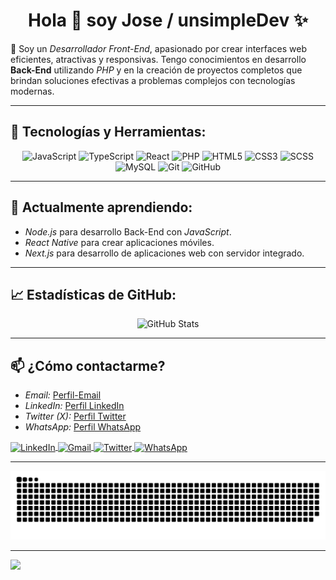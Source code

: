 <h1 align="center">Hola 👋  soy Jose / unsimpleDev ✨ </h1> 

🎯 Soy un *Desarrollador Front-End*, apasionado por crear interfaces web eficientes, atractivas y responsivas. Tengo conocimientos en desarrollo **Back-End** utilizando *PHP* y en la creación de proyectos completos que brindan soluciones efectivas a problemas complejos con tecnologías modernas.

---

## 🚀 Tecnologías y Herramientas:

<p align="center">
  <img src="https://img.shields.io/badge/-JavaScript-000?&logo=JavaScript" alt="JavaScript">
  <img src="https://img.shields.io/badge/-TypeScript-000?&logo=TypeScript" alt="TypeScript">
  <img src="https://img.shields.io/badge/-React-000?&logo=React" alt="React">
  <img src="https://img.shields.io/badge/-PHP-000?&logo=PHP" alt="PHP">
  <img src="https://img.shields.io/badge/-HTML5-000?&logo=HTML5" alt="HTML5">
  <img src="https://img.shields.io/badge/-CSS3-000?&logo=CSS3" alt="CSS3">
  <img src="https://img.shields.io/badge/-SCSS-000?&logo=Sass" alt="SCSS">
  <img src="https://img.shields.io/badge/-MySQL-000?&logo=MySQL" alt="MySQL">
  <img src="https://img.shields.io/badge/-Git-000?&logo=Git" alt="Git">
  <img src="https://img.shields.io/badge/-GitHub-000?&logo=GitHub" alt="GitHub">
</p>

---

## 🌱 Actualmente aprendiendo:

- *Node.js* para desarrollo Back-End con *JavaScript*.
- *React Native* para crear aplicaciones móviles.
- *Next.js* para desarrollo de aplicaciones web con servidor integrado.

---

## 📈 Estadísticas de GitHub:

<p align="center">
  <img src="https://github-readme-stats.vercel.app/api?username=ArguetaE&show_icons=true&theme=dark&count_private=true&include_all_commits=true&cache_seconds=1800" alt="GitHub Stats">
</p>

---

## 📫 ¿Cómo contactarme?

- *Email:* [Perfil-Email](mailto:joseramonarguetaespinoza900@gmail.com)
- *LinkedIn:* [Perfil LinkedIn](https://www.linkedin.com/in/jose-argueta-b1a820243/)
- *Twitter (X):* [Perfil Twitter](https://x.com/JoseArgueta23)
- *WhatsApp:* [Perfil WhatsApp](https://wa.me/50238389492)

<p align="left">
  <a href="https://www.linkedin.com/in/jose-argueta-b1a820243/" target="blank">
    <img align="center" src="https://img.shields.io/badge/LinkedIn-0077B5?style=for-the-badge&logo=linkedin&logoColor=white" alt="LinkedIn"/>
  </a>
  <a href="mailto:joseramonarguetaespinoza900@gmail.com" target="blank">
    <img align="center" src="https://img.shields.io/badge/Gmail-D14836?style=for-the-badge&logo=gmail&logoColor=white" alt="Gmail"/>
  </a>
  <a href="https://x.com/JoseArgueta23" target="blank">
    <img align="center" src="https://img.shields.io/badge/Twitter-000000?style=for-the-badge&logo=x&logoColor=white" alt="Twitter"/>
  </a>
  <a href="https://wa.me/50238389492" target="blank">
    <img align="center" src="https://img.shields.io/badge/WhatsApp-25D366?style=for-the-badge&logo=whatsapp&logoColor=white" alt="WhatsApp"/>
  </a>
</p>


---
<picture>
  <source
    media="(prefers-color-scheme: dark)"
    srcset="https://raw.githubusercontent.com/platane/snk/output/github-contribution-grid-snake-dark.svg"
  />
  <source
    media="(prefers-color-scheme: light)"
    srcset="https://raw.githubusercontent.com/platane/snk/output/github-contribution-grid-snake.svg"
  />
  <img
    alt="github contribution grid snake animation"
    src="https://raw.githubusercontent.com/platane/snk/output/github-contribution-grid-snake.svg"
  />
</picture>

---

<p align="left">
  <a href="https://skillicons.dev">
    <img src="https://skillicons.dev/icons?i=androidstudio,cpp,php,css,html,js,mysql,git,github,vscode&perline=12" />
  </a>
</p>
